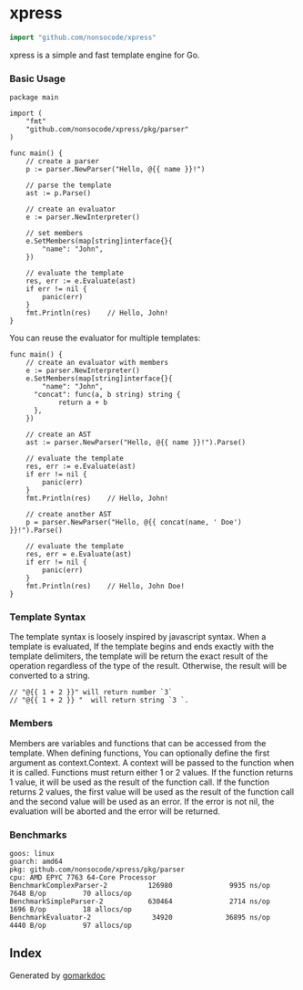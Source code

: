 <!-- Code generated by gomarkdoc. DO NOT EDIT -->

# xpress

```go
import "github.com/nonsocode/xpress"
```

xpress is a simple and fast template engine for Go.

### Basic Usage

```
package main

import (
	"fmt"
	"github.com/nonsocode/xpress/pkg/parser"
)

func main() {
	// create a parser
	p := parser.NewParser("Hello, @{{ name }}!")

	// parse the template
	ast := p.Parse()

	// create an evaluator
	e := parser.NewInterpreter()

	// set members
	e.SetMembers(map[string]interface{}{
		"name": "John",
	})

	// evaluate the template
	res, err := e.Evaluate(ast)
	if err != nil {
		panic(err)
	}
	fmt.Println(res)	// Hello, John!
}
```

You can reuse the evaluator for multiple templates:

```
func main() {
	// create an evaluator with members
	e := parser.NewInterpreter()
	e.SetMembers(map[string]interface{}{
		"name": "John",
	  "concat": func(a, b string) string {
			return a + b
	  },
	})

	// create an AST
	ast := parser.NewParser("Hello, @{{ name }}!").Parse()

	// evaluate the template
	res, err := e.Evaluate(ast)
	if err != nil {
		panic(err)
	}
	fmt.Println(res)	// Hello, John!

	// create another AST
	p = parser.NewParser("Hello, @{{ concat(name, ' Doe') }}!").Parse()

	// evaluate the template
	res, err = e.Evaluate(ast)
	if err != nil {
		panic(err)
	}
	fmt.Println(res)	// Hello, John Doe!
}
```

### Template Syntax

The template syntax is loosely inspired by javascript syntax. When a template is evaluated, If the template begins and ends exactly with the template delimiters, the template will be return the exact result of the operation regardless of the type of the result. Otherwise, the result will be converted to a string.

```
// "@{{ 1 + 2 }}" will return number `3`
// "@{{ 1 + 2 }} "  will return string `3 `.
```

### Members

Members are variables and functions that can be accessed from the template. When defining functions, You can optionally define the first argument as context.Context. A context will be passed to the function when it is called. Functions must return either 1 or 2 values. If the function returns 1 value, it will be used as the result of the function call. If the function returns 2 values, the first value will be used as the result of the function call and the second value will be used as an error. If the error is not nil, the evaluation will be aborted and the error will be returned.

### Benchmarks

```
goos: linux
goarch: amd64
pkg: github.com/nonsocode/xpress/pkg/parser
cpu: AMD EPYC 7763 64-Core Processor
BenchmarkComplexParser-2          126980              9935 ns/op            7648 B/op         70 allocs/op
BenchmarkSimpleParser-2           630464              2714 ns/op            1696 B/op         18 allocs/op
BenchmarkEvaluator-2               34920             36895 ns/op            4440 B/op         97 allocs/op
```

## Index



Generated by [gomarkdoc](<https://github.com/princjef/gomarkdoc>)
